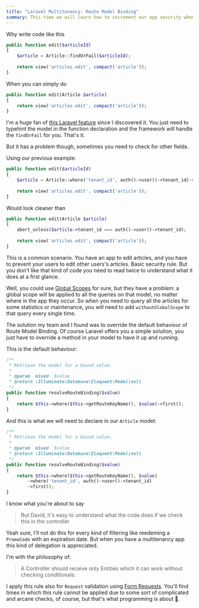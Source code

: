 ```yaml
---
title: "Laravel Multitenancy: Route Model Binding"
summary: This time we will learn how to increment our app security when using Laravel's top feature Route Model Binding in a multitenancy project.
---
```


Why write code like this

```php
public function edit($articleId)
{
    $article = Article::findOrFail($articleId);
 
    return view('articles.edit', compact('article')); 
}
```

When you can simply do 

```php
public function edit(Article $article)
{
    return view('articles.edit', compact('article'));
}
```

I'm a huge fan of [this Laravel feature](https://laravel.com/docs/5.7/routing#route-model-binding) since I discovered it. You just need to typehint the model in the function
declaration and the framework will handle the `findOrFail` for you. That's it.

But it has a problem though, sometimes you need to check for other fields. 

Using our previous example:

```php
public function edit($articleId)
{
    $article = Article::where('tenant_id', auth()->user()->tenant_id)->findOrFail($articleId);
    
    return view('articles.edit', compact('article'));
}
```

Would look cleaner than 

```php
public function edit(Article $article)
{
    abort_unless($article->tenant_id === auth()->user()->tenant_id);
    
    return view('articles.edit', compact('article'));
}
```

This is a common scenario. You have an app to edit articles, and you have to prevent your users to edit other
users's articles. Basic security rule. But you don't like that kind of code you need to read twice to understand what it does at a first glance.

Well, you could use [Global Scopes](https://laravel.com/docs/5.7/eloquent#global-scopes) for sure, but they have a problem: a global scope will be applied to all the queries on
that model, no matter where in the app they occur. So when you need to query all the articles for some statistics or maintenance,
you will need to add `withoutGlobalScope` to that query every single time.

The solution my team and I found was to override the default behaviour of Route Model Binding. Of course Laravel offers you
a simple solution, you just have to override a method in your model to have it up and running.

This is the default behaviour:

```php
/**
 * Retrieve the model for a bound value.
 *
 * @param  mixed  $value
 * @return \Illuminate\Database\Eloquent\Model|null
 */
public function resolveRouteBinding($value)
{
    return $this->where($this->getRouteKeyName(), $value)->first();
}
```

And this is what we will need to declare in our `Article` model:

```php
/**
 * Retrieve the model for a bound value.
 *
 * @param  mixed  $value
 * @return \Illuminate\Database\Eloquent\Model|null
 */
public function resolveRouteBinding($value)
{
    return $this->where($this->getRouteKeyName(), $value)
        ->where('tenant_id', auth()->user()->tenant_id)
        ->first();
}
```

I know what you're about to say

> But David, it's easy to understand what the code does if we check this in the controller

Yeah sure, I'll not do this for every kind of filtering like reedeming a `PromoCode` with an expiration date. But when you
have a multitenancy app this kind of delegation is appreciated. 

I'm with the philosophy of:

> A Controller should receive only Entities which it can work without checking conditionals.

I apply this rule also for `Request` validation using [Form Requests](https://laravel.com/docs/5.7/validation#form-request-validation).
You'll find times in which this rule cannot be applied due to some sort of complicated and arcane checks, of course, but
that's what programming is about 🙂.
